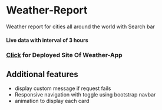 # Weather-Report

Weather report for cities all around the world with Search bar

#### Live data with interval of 3 hours

### [Click](https://weathertech-forecast-8.netlify.app/) for Deployed Site Of Weather-App

## Additional features
- display custom message if request fails
- Responsive navigation with toggle using bootstrap navbar 
- animation to display each card

